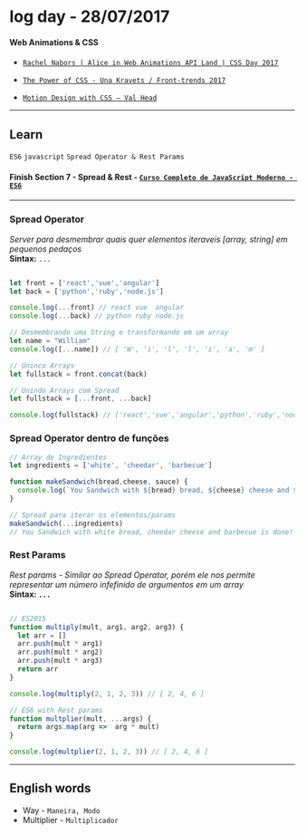 # log day - 28/07/2017

#### Web Animations & CSS
- [`Rachel Nabors | Alice in Web Animations API Land | CSS Day 2017`](https://vimeo.com/226736126?utm_content=buffer61ef5&utm_medium=social&utm_source=twitter.com&utm_campaign=buffer)     

- [`The Power of CSS - Una Kravets / Front-trends 2017`](https://www.youtube.com/watch?v=IRI1H5tyEAo)   

- [`Motion Design with CSS – Val Head`](https://www.youtube.com/watch?v=IRI1H5tyEAo)       
___

## Learn
`ES6` `javascript` `Spread Operator & Rest Params`
#### Finish Section 7 - Spread & Rest - [`Curso Completo de JavaScript Moderno - ES6`](https://www.udemy.com/curso-completo-de-javascript-moderno-es6/)
___

### Spread Operator
_Server para desmembrar quais quer elementos iteraveis [array, string] em pequenos pedaços_  
**Sintax:** `...`  

```javascript

let front = ['react','vue','angular']
let back = ['python','ruby','node.js']

console.log(...front) // react vue  angular
console.log(...back) // python ruby node.js

// Desmembrando uma String e transformando em um array
let name = "William"
console.log([...name]) // [ 'W', 'i', 'l', 'l', 'i', 'a', 'm' ]

// Uninco Arrays
let fullstack = front.concat(back)

// Unindo Arrays com Spread
let fullstack = [...front, ...back]

console.log(fullstack) // ['react','vue','angular','python','ruby','node.js']
```

### Spread Operator dentro de funções

```javascript
// Array de Ingredientes
let ingredients = ['white', 'cheedar', 'barbecue']

function makeSandwich(bread,cheese, sauce) {
  console.log(`You Sandwich with ${bread} bread, ${cheese} cheese and ${sauce} is done!`);
}

// Spread para iterar os elementos/params
makeSandwich(...ingredients)
// You Sandwich with white bread, cheedar cheese and barbecue is done!
```

### Rest Params
_Rest params - Similar ao Spread Operator, porém ele nos permite representar
um número infefinido de argumentos em um array_   
**Sintax: `...`**
```javascript

// ES2015
function multiply(mult, arg1, arg2, arg3) {
  let arr = []
  arr.push(mult * arg1)
  arr.push(mult * arg2)
  arr.push(mult * arg3)
  return arr
}

console.log(multiply(2, 1, 2, 3)) // [ 2, 4, 6 ]

// ES6 with Rest params
function multplier(mult, ...args) {
  return args.map(arg =>  arg * mult)
}

console.log(multplier(2, 1, 2, 3)) // [ 2, 4, 6 ]
```
___


## English words
- Way - `Maneira, Modo`
- Multiplier - `Multiplicador`
